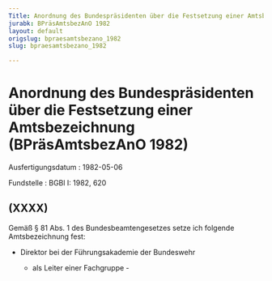 ```yaml
---
Title: Anordnung des Bundespräsidenten über die Festsetzung einer Amtsbezeichnung
jurabk: BPräsAmtsbezAnO 1982
layout: default
origslug: bpraesamtsbezano_1982
slug: bpraesamtsbezano_1982

---
```


# Anordnung des Bundespräsidenten über die Festsetzung einer Amtsbezeichnung (BPräsAmtsbezAnO 1982)

Ausfertigungsdatum
:   1982-05-06

Fundstelle
:   BGBl I: 1982, 620



## (XXXX)

Gemäß § 81 Abs. 1 des Bundesbeamtengesetzes setze ich folgende
Amtsbezeichnung fest:

*   Direktor bei der Führungsakademie der Bundeswehr

    - als Leiter einer Fachgruppe -




